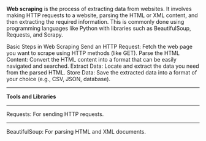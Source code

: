 <b>Web scraping</b> is the process of extracting data from websites. It involves making HTTP requests to a website, parsing the HTML or XML content, and then extracting the required information. This is commonly done using programming languages like Python with libraries such as BeautifulSoup, Requests, and Scrapy.

Basic Steps in Web Scraping
Send an HTTP Request: Fetch the web page you want to scrape using HTTP methods (like GET).
Parse the HTML Content: Convert the HTML content into a format that can be easily navigated and searched.
Extract Data: Locate and extract the data you need from the parsed HTML.
Store Data: Save the extracted data into a format of your choice (e.g., CSV, JSON, database).
<hr>
<b>Tools and Libraries</b>
<hr>
Requests: For sending HTTP requests.
<hr>
BeautifulSoup: For parsing HTML and XML documents.
